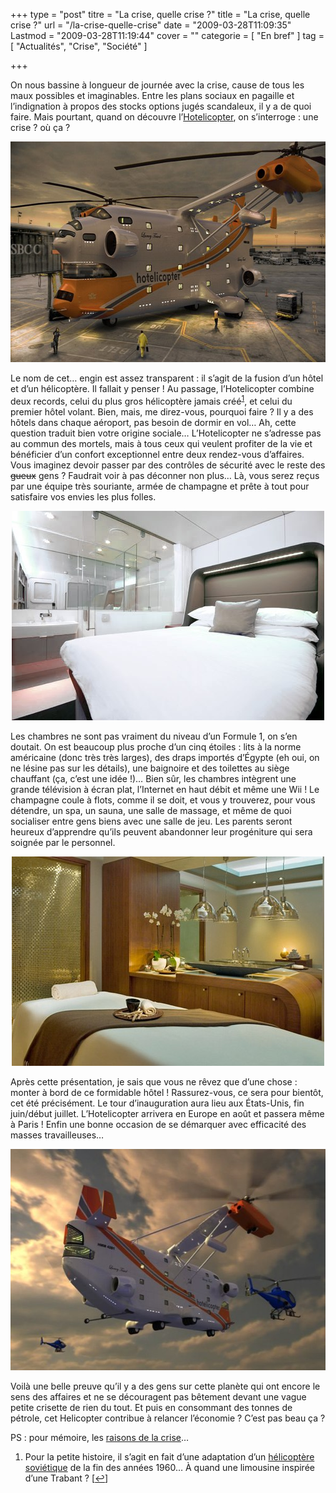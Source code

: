 +++
type = "post"
titre = "La crise, quelle crise ?"
title = "La crise, quelle crise ?"
url = "/la-crise-quelle-crise"
date = "2009-03-28T11:09:35"
Lastmod = "2009-03-28T11:19:44"
cover = ""
categorie = [ "En bref" ]
tag = [ "Actualités", "Crise", "Société" ]

+++

<p>On nous bassine à longueur de journée avec la crise, cause de tous les maux possibles et imaginables. Entre les plans sociaux en pagaille et l&rsquo;indignation à propos des stocks options jugés scandaleux, il y a de quoi faire. Mais pourtant, quand on découvre l&rsquo;<a href="http://hotelicopter.com/">Hotelicopter</a>, on s&rsquo;interroge : une crise ? où ça ?</p>
<div style="text-align: center;"><img src="hotelicopter.jpg" border="0" alt="hotelicopter.jpg" width="598" height="353" /></div>
<p>Le nom de cet&#8230; engin est assez transparent : il s&rsquo;agit de la fusion d&rsquo;un hôtel et d&rsquo;un hélicoptère. Il fallait y penser ! Au passage, l&rsquo;Hotelicopter combine deux records, celui du plus gros hélicoptère jamais créé<sup><a href="#footnote_0_1415" id="identifier_0_1415" class="footnote-link footnote-identifier-link" title="Pour la petite histoire, il s&rsquo;agit en fait d&rsquo;une adaptation d&rsquo;un h&eacute;licopt&egrave;re sovi&eacute;tique de la fin des ann&eacute;es 1960&hellip; &Agrave; quand une limousine inspir&eacute;e d&rsquo;une Trabant ?">1</a></sup>, et celui du premier hôtel volant. Bien, mais, me direz-vous, pourquoi faire ? Il y a des hôtels dans chaque aéroport, pas besoin de dormir en vol&#8230; Ah, cette question traduit bien votre origine sociale&#8230; L&rsquo;Hotelicopter ne s&rsquo;adresse pas au commun des mortels, mais à tous ceux qui veulent profiter de la vie et bénéficier d&rsquo;un confort exceptionnel entre deux rendez-vous d&rsquo;affaires. Vous imaginez devoir passer par des contrôles de sécurité avec le reste des <span style="text-decoration: line-through;">gueux</span> gens ? Faudrait voir à pas déconner non plus&#8230; Là, vous serez reçus par une équipe très souriante, armée de champagne et prête à tout pour satisfaire vos envies les plus folles.</p>
<div style="text-align: center;"><img src="queen-suite-bed.jpg" border="0" alt="Queen-suite-bed.jpg" width="500" height="335" /></div>
<p>Les chambres ne sont pas vraiment du niveau d&rsquo;un Formule 1, on s&rsquo;en doutait. On est beaucoup plus proche d&rsquo;un cinq étoiles : lits à la norme américaine (donc très très larges), des draps importés d&rsquo;Égypte (eh oui, on ne lésine pas sur les détails), une baignoire et des toilettes au siège chauffant (ça, c&rsquo;est une idée !)&#8230; Bien sûr, les chambres intègrent une grande télévision à écran plat, l&rsquo;Internet en haut débit et même une Wii ! Le champagne coule à flots, comme il se doit, et vous y trouverez, pour vous détendre, un spa, un sauna, une salle de massage, et même de quoi socialiser entre gens biens avec une salle de jeu. Les parents seront heureux d&rsquo;apprendre qu&rsquo;ils peuvent abandonner leur progéniture qui sera soignée par le personnel.</p>
<div style="text-align:center;"><img src="hotelicopter-spa.jpg" border="0" alt="hotelicopter-spa.jpg" width="500" height="335" /></div>
<p>Après cette présentation, je sais que vous ne rêvez que d&rsquo;une chose : monter à bord de ce formidable hôtel ! Rassurez-vous, ce sera pour bientôt, cet été précisément. Le tour d&rsquo;inauguration aura lieu aux États-Unis, fin juin/début juillet. L&rsquo;Hotelicopter arrivera en Europe en août et passera même à Paris ! Enfin une bonne occasion de se démarquer avec efficacité des masses travailleuses&#8230;</p>
<div style="text-align:center;"><img src="hotelicopter-arriere.jpg" border="0" alt="hotelicopter-arriere.jpg" width="600" height="354" /></div>
<p>Voilà une belle preuve qu&rsquo;il y a des gens sur cette planète qui ont encore le sens des affaires et ne se découragent pas bêtement devant une vague petite crisette de rien du tout. Et puis en consommant des tonnes de pétrole, cet Helicopter contribue à relancer l&rsquo;économie ? C&rsquo;est pas beau ça ?</p>
<p>PS : pour mémoire, les <a href="/2008/10/22/la-crise-groland/">raisons de la crise</a>&#8230;</p>
<ol class="footnotes"><li id="footnote_0_1415" class="footnote">Pour la petite histoire, il s&rsquo;agit en fait d&rsquo;une adaptation d&rsquo;un <a href="http://fr.wikipedia.org/wiki/Mil_Mi-12">hélicoptère soviétique</a> de la fin des années 1960&#8230; À quand une limousine inspirée d&rsquo;une Trabant ? [<a href="#identifier_0_1415" class="footnote-link footnote-back-link">&#8617;</a>]</li></ol>

